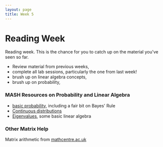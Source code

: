 ```yaml
---
layout: page
title: Week 5
---
```


Reading Week
============

Reading week. This is the chance for you to catch up on the material
you've seen so far.

-   Review material from previous weeks,
-   complete all lab sessions, particularly the one from last week!
-   brush up on linear algebra concepts,
-   brush up on probability,

### MASH Resources on Probability and Linear Algebra

-   [basic
    probability](http://www.sheffield.ac.uk/mash/statistics2/basicprob),
    including a fair bit on Bayes' Rule
-   [Continuous
    distributions](http://www.sheffield.ac.uk/mash/statistics2/contprob)
-   [Eigenvalues](http://www.sheffield.ac.uk/mash/mathematics/eigenvalues),
    some basic linear algebra

### Other Matrix Help

Matrix arithmetic from
[mathcentre.ac.uk](http://www.mathcentre.ac.uk/students/topics/matrices/matrix-arithmetic/)

